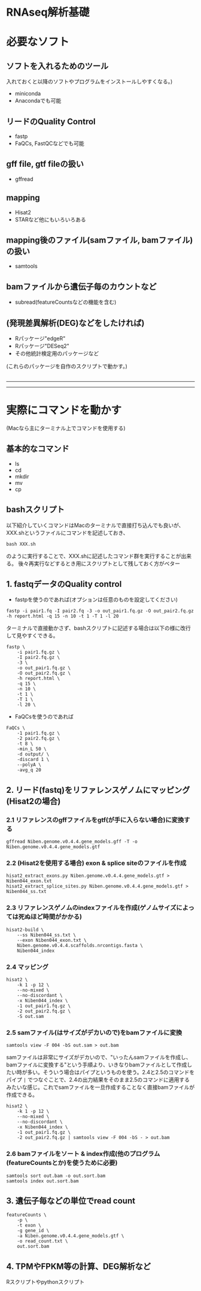 # RNAseq解析基礎

# 必要なソフト
## ソフトを入れるためのツール
入れておくと以降のソフトやプログラムをインストールしやすくなる。)
* miniconda
* Anacondaでも可能

## リードのQuality Control
* fastp 
* FaQCs, FastQCなどでも可能

## gff file, gtf  fileの扱い
* gffread

## mapping
* Hisat2
* STARなど他にもいろいろある

## mapping後のファイル(samファイル, bamファイル)の扱い
* samtools

## bamファイルから遺伝子毎のカウントなど
* subread(featureCountsなどの機能を含む)

## (発現差異解析(DEG)などをしたければ)  
* Rパッケージ"edgeR"
* Rパッケージ"DESeq2"
* その他統計検定用のパッケージなど

(これらのパッケージを自作のスクリプトで動かす。)
<br><br>

***
***

# 実際にコマンドを動かす
(Macなら主にターミナル上でコマンドを使用する)
## 基本的なコマンド
* ls
* cd
* mkdir
* mv
* cp

## bashスクリプト
以下紹介していくコマンドはMacのターミナルで直接打ち込んでも良いが、
XXX.shというファイルにコマンドを記述しておき、
~~~
bash XXX.sh
~~~
のように実行することで、XXX.shに記述したコマンド群を実行することが出来る。
後々再実行などするとき用にスクリプトとして残しておく方がベター

## 1. fastqデータのQuality control
* fastpを使うのであれば(オプションは任意のものを設定してください)
~~~
fastp -i pair1.fq -I pair2.fq -3 -o out_pair1.fq.gz -O out_pair2.fq.gz -h report.html -q 15 -n 10 -t 1 -T 1 -l 20
~~~

ターミナルで直接動かさず、bashスクリプトに記述する場合は以下の様に改行して見やすくできる。
~~~
fastp \
    -i pair1.fq.gz \
    -I pair2.fq.gz \
    -3 \
    -o out_pair1.fq.gz \
    -O out_pair2.fq.gz \
    -h report.html \
    -q 15 \
    -n 10 \
    -t 1 \
    -T 1 \
    -l 20 \
~~~

* FaQCsを使うのであれば
~~~
FaQCs \
    -1 pair1.fq.gz \
    -2 pair2.fq.gz \
    -t 8 \
    -min_L 50 \
    -d output/ \
    -discard 1 \
    --polyA \
    -avg_q 20
~~~

## 2. リード(fastq)をリファレンスゲノムにマッピング(Hisat2の場合)
### 2.1 リファレンスのgffファイルをgtf(が手に入らない場合)に変換する
~~~
gffread Niben.genome.v0.4.4.gene_models.gff -T -o Niben.genome.v0.4.4.gene_models.gtf
~~~

### 2.2 (Hisat2を使用する場合) exon & splice siteのファイルを作成
~~~
hisat2_extract_exons.py Niben.genome.v0.4.4.gene_models.gtf > Niben044_exon.txt 
hisat2_extract_splice_sites.py Niben.genome.v0.4.4.gene_models.gtf > Niben044_ss.txt
~~~

### 2.3 リファレンスゲノムのindexファイルを作成(ゲノムサイズによっては死ぬほど時間がかかる)
~~~
hisat2-build \
    --ss Niben044_ss.txt \
    --exon Niben044_exon.txt \
    Niben.genome.v0.4.4.scaffolds.nrcontigs.fasta \
    Niben044_index
~~~

### 2.4 マッピング
~~~
hisat2 \
    -k 1 -p 12 \
    --no-mixed \
    --no-discordant \
    -x Niben044_index \
    -1 out_pair1.fq.gz \
    -2 out_pair2.fq.gz \
    -S out.sam
~~~

### 2.5 samファイル(はサイズがデカいので)をbamファイルに変換
~~~
samtools view -F 004 -bS out.sam > out.bam
~~~

samファイルは非常にサイズがデカいので、"いったんsamファイルを作成し、bamファイルに変換する"という手順より、いきなりbamファイルとして作成したい時が多い。そういう場合はパイプというものを使う。2.4と2.5のコマンドをパイプ `|` でつなぐことで、2.4の出力結果をそのまま2.5のコマンドに適用するみたいな感じ。これでsamファイルを一旦作成することなく直接bamファイルが作成できる。

~~~
hisat2 \
    -k 1 -p 12 \
    --no-mixed \
    --no-discordant \
    -x Niben044_index \
    -1 out_pair1.fq.gz \
    -2 out_pair2.fq.gz | samtools view -F 004 -bS - > out.bam
~~~

### 2.6 bamファイルをソート & index作成(他のプログラム(featureCountsとか)を使うために必要)
~~~
samtools sort out.bam -o out.sort.bam
samtools index out.sort.bam
~~~

## 3. 遺伝子毎などの単位でread count 
~~~
featureCounts \
    -p \
    -t exon \
    -g gene_id \
    -a Niben.genome.v0.4.4.gene_models.gtf \
    -o read_count.txt \
    out.sort.bam
~~~

## 4. TPMやFPKM等の計算、DEG解析など
Rスクリプトやpythonスクリプト
